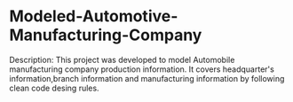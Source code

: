 # Modeled-Automotive-Manufacturing-Company
  
  Description:
  This project was developed to model Automobile manufacturing company production information.
  It covers headquarter's information,branch information and manufacturing information 
  by following clean code desing rules.

